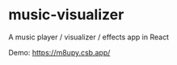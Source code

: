 # music-visualizer

A music player / visualizer / effects app in React

Demo: https://m8upy.csb.app/
